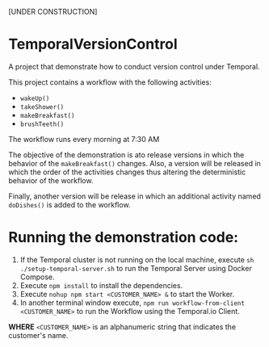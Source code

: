 [UNDER CONSTRUCTION]
# TemporalVersionControl
A project that demonstrate how to conduct version control under Temporal.

This project contains a workflow with the following activities:

- `wakeUp()`
- `takeShower()`
- `makeBreakfast()`
- `brushTeeth()`

The workflow runs every morning at 7:30 AM


The objective of the demonstration is ato release versions in which the behavior of the `makeBreakfast()` changes. Also, a version will be released in which the order of the activities changes thus altering the deterministic behavior of the workflow.

Finally, another version will be release in which an additional activity named `doDishes()` is added to the workflow.

# Running the demonstration code:

1. If the Temporal cluster is not running on the local machine, execute `sh ./setup-temporal-server.sh` to run the Temporal Server using Docker Compose.
2. Execute `npm install` to install the dependencies.
3. Execute `nohup npm start <CUSTOMER_NAME> &` to start the Worker.
4. In another terminal window execute, `npm run workflow-from-client <CUSTOMER_NAME>` to run the Workflow using the Temporal.io Client.

**WHERE** `<CUSTOMER_NAME>` is an alphanumeric string that indicates the customer's name.


